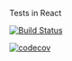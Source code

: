 Tests in React

[![Build Status](https://travis-ci.org/car3oon/tests-in-react.svg?branch=master)](https://travis-ci.org/car3oon/tests-in-react)

[![codecov](https://codecov.io/gh/car3oon/tests-in-react/branch/master/graph/badge.svg)](https://codecov.io/gh/car3oon/tests-in-react)
